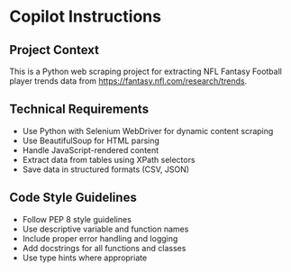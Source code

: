 # Copilot Instructions

<!-- Use this file to provide workspace-specific custom instructions to Copilot. For more details, visit https://code.visualstudio.com/docs/copilot/copilot-customization#_use-a-githubcopilotinstructionsmd-file -->

## Project Context
This is a Python web scraping project for extracting NFL Fantasy Football player trends data from https://fantasy.nfl.com/research/trends.

## Technical Requirements
- Use Python with Selenium WebDriver for dynamic content scraping
- Use BeautifulSoup for HTML parsing
- Handle JavaScript-rendered content
- Extract data from tables using XPath selectors
- Save data in structured formats (CSV, JSON)

## Code Style Guidelines
- Follow PEP 8 style guidelines
- Use descriptive variable and function names
- Include proper error handling and logging
- Add docstrings for all functions and classes
- Use type hints where appropriate

